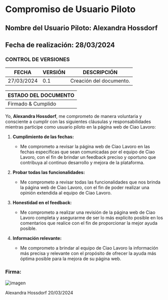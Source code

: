 # Compromiso de Usuario Piloto

## Nombre del Usuario Piloto: Alexandra Hossdorf
## Fecha de realización: 28/03/2024
### CONTROL DE VERSIONES
| FECHA      | VERSIÓN | DESCRIPCIÓN                                    |
|------------|---------|------------------------------------------------|
| 27/03/2024 | 0.1     | Creación del documento.                        |


|ESTADO DEL DOCUMENTO|
|--------------------|
|Firmado & Cumplido         |

Yo, **Alexandra Hossdorf**, me comprometo de manera voluntaria y consciente a cumplir con las siguientes cláusulas y responsabilidades mientras participe como usuario piloto en la página web de Ciao Lavoro:

1. **Cumplimiento de las fechas:**
   - Me comprometo a revisar la página web de Ciao Lavoro en las fechas específicas que sean comunicadas por el equipo de Ciao Lavoro, con el fin de brindar un feedback preciso y oportuno que contribuya al continuo desarrollo y mejora de la plataforma.

2. **Probar todas las funcionalidades:**
   - Me comprometo a revisar todas las funcionalidades que nos brinda la página web de Ciao Lavoro, con el fin de poder realizar una opinión extendida al equipo de Ciao Lavoro.

3. **Honestidad en el feedback:**
   - Me comprometo a realizar una revisión de la página web de Ciao Lavoro completa y asegurarme de ser lo más explícito posible en los comentarios que realice con el fin de proporcionar la mejor ayuda posible.

4. **Información relevante:**
   - Me comprometo a brindar al equipo de Ciao Lavoro la información más precisa y relevante con el propósito de ofrecer la ayuda más óptima posible para la mejora de su página web.

### Firma:
![imagen](https://github.com/ciaolavoro/ciao-lavoro/assets/59439742/61d7d248-caf2-4a35-9e5f-1274d5549d77)

Alexandra Hossdorf    20/03/2024
